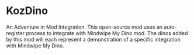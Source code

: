 # KozDino
An Adventure in Mod Integration. This open-source mod uses an auto-register process to integrate with Mindwipe My Dino mod. The dinos added by this mod will each represent a demonstration of a specific integration with Mindwipe My Dino.

